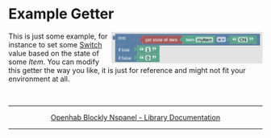# Example Getter

[<img src="img/blockLibrary_nspanel_helpers_exampleGetter.png" align="right" width="300">](img/blockLibrary_nspanel_helpers_exampleGetter.png)

This is just some example, for instance to set some [Switch](blockLibrary_nspanel_entities_switch.md) value based on the state of some *Item*. You can modify this getter the way you like, it is just for reference and might not fit your environment at all.

<br clear="right"/>

---

[<p style="text-align: center;">Openhab Blockly Nspanel - Library Documentation</p>](README.md)

---
